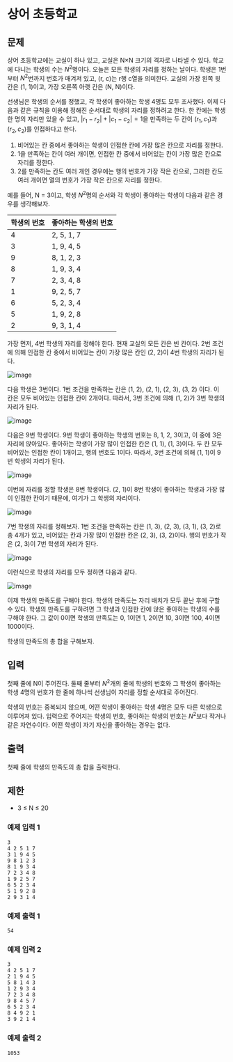 # 상어 초등학교
## 문제
상어 초등학교에는 교실이 하나 있고, 교실은 N×N 크기의 격자로 나타낼 수 있다. 학교에 다니는 학생의 수는 $N^2$명이다. 오늘은 모든 학생의 자리를 정하는 날이다. 학생은 1번부터 $N^2$번까지 번호가 매겨져 있고, (r, c)는 r행 c열을 의미한다. 교실의 가장 왼쪽 윗 칸은 (1, 1)이고, 가장 오른쪽 아랫 칸은 (N, N)이다.

선생님은 학생의 순서를 정했고, 각 학생이 좋아하는 학생 4명도 모두 조사했다. 이제 다음과 같은 규칙을 이용해 정해진 순서대로 학생의 자리를 정하려고 한다. 한 칸에는 학생 한 명의 자리만 있을 수 있고, $|r_1 - r_2| + |c_1 - c_2| = 1$을 만족하는 두 칸이 $(r_1, c_1)$과 $(r_2, c_2)$를 인접하다고 한다.

1. 비어있는 칸 중에서 좋아하는 학생이 인접한 칸에 가장 많은 칸으로 자리를 정한다.
2. 1을 만족하는 칸이 여러 개이면, 인접한 칸 중에서 비어있는 칸이 가장 많은 칸으로 자리를 정한다.
3. 2를 만족하는 칸도 여러 개인 경우에는 행의 번호가 가장 작은 칸으로, 그러한 칸도 여러 개이면 열의 번호가 가장 작은 칸으로 자리를 정한다.

예를 들어, N = 3이고, 학생 $N^2$명의 순서와 각 학생이 좋아하는 학생이 다음과 같은 경우를 생각해보자.

|학생의 번호|좋아하는 학생의 번호|
|-|-|
|4|2, 5, 1, 7|
3|1, 9, 4, 5|
9|8, 1, 2, 3|
8|1, 9, 3, 4|
7|2, 3, 4, 8|
1|9, 2, 5, 7|
6|5, 2, 3, 4|
5|1, 9, 2, 8|
2|9, 3, 1, 4|

가장 먼저, 4번 학생의 자리를 정해야 한다. 현재 교실의 모든 칸은 빈 칸이다. 2번 조건에 의해 인접한 칸 중에서 비어있는 칸이 가장 많은 칸인 (2, 2)이 4번 학생의 자리가 된다.

![image](https://github.com/Namkwangwoon/TIL-Algorithm-/assets/19163372/f0ac6ba3-612b-4f67-b0ae-d6a93e5f5406)

다음 학생은 3번이다. 1번 조건을 만족하는 칸은 (1, 2), (2, 1), (2, 3), (3, 2) 이다. 이 칸은 모두 비어있는 인접한 칸이 2개이다. 따라서, 3번 조건에 의해 (1, 2)가 3번 학생의 자리가 된다.

![image](https://github.com/Namkwangwoon/TIL-Algorithm-/assets/19163372/2514f51a-60f0-4e46-835b-eff188824c83)

다음은 9번 학생이다. 9번 학생이 좋아하는 학생의 번호는 8, 1, 2, 3이고, 이 중에 3은 자리에 앉아있다. 좋아하는 학생이 가장 많이 인접한 칸은 (1, 1), (1, 3)이다. 두 칸 모두 비어있는 인접한 칸이 1개이고, 행의 번호도 1이다. 따라서, 3번 조건에 의해 (1, 1)이 9번 학생의 자리가 된다.

![image](https://github.com/Namkwangwoon/TIL-Algorithm-/assets/19163372/067b41b2-d2f3-4d03-b6d8-77226b3a9619)
 
이번에 자리를 정할 학생은 8번 학생이다. (2, 1)이 8번 학생이 좋아하는 학생과 가장 많이 인접한 칸이기 때문에, 여기가 그 학생의 자리이다.

![image](https://github.com/Namkwangwoon/TIL-Algorithm-/assets/19163372/c64aacd7-ddb0-44d1-82c5-d6d6dab8f175)

7번 학생의 자리를 정해보자. 1번 조건을 만족하는 칸은 (1, 3), (2, 3), (3, 1), (3, 2)로 총 4개가 있고, 비어있는 칸과 가장 많이 인접한 칸은 (2, 3), (3, 2)이다. 행의 번호가 작은 (2, 3)이 7번 학생의 자리가 된다.

![image](https://github.com/Namkwangwoon/TIL-Algorithm-/assets/19163372/9ad6f2c5-37ba-4add-a7dc-cd16dd962e22)

이런식으로 학생의 자리를 모두 정하면 다음과 같다.

![image](https://github.com/Namkwangwoon/TIL-Algorithm-/assets/19163372/3e62f6f3-e12c-42e1-8510-a00552cf77cc)

이제 학생의 만족도를 구해야 한다. 학생의 만족도는 자리 배치가 모두 끝난 후에 구할 수 있다. 학생의 만족도를 구하려면 그 학생과 인접한 칸에 앉은 좋아하는 학생의 수를 구해야 한다. 그 값이 0이면 학생의 만족도는 0, 1이면 1, 2이면 10, 3이면 100, 4이면 1000이다.

학생의 만족도의 총 합을 구해보자.

## 입력
첫째 줄에 N이 주어진다. 둘째 줄부터 $N^2$개의 줄에 학생의 번호와 그 학생이 좋아하는 학생 4명의 번호가 한 줄에 하나씩 선생님이 자리를 정할 순서대로 주어진다.

학생의 번호는 중복되지 않으며, 어떤 학생이 좋아하는 학생 4명은 모두 다른 학생으로 이루어져 있다. 입력으로 주어지는 학생의 번호, 좋아하는 학생의 번호는 $N^2$보다 작거나 같은 자연수이다. 어떤 학생이 자기 자신을 좋아하는 경우는 없다.

## 출력
첫째 줄에 학생의 만족도의 총 합을 출력한다.

## 제한
- 3 ≤ N ≤ 20

### 예제 입력 1 
```
3
4 2 5 1 7
3 1 9 4 5
9 8 1 2 3
8 1 9 3 4
7 2 3 4 8
1 9 2 5 7
6 5 2 3 4
5 1 9 2 8
2 9 3 1 4
```
### 예제 출력 1 
```
54
```
### 예제 입력 2 
```
3
4 2 5 1 7
2 1 9 4 5
5 8 1 4 3
1 2 9 3 4
7 2 3 4 8
9 8 4 5 7
6 5 2 3 4
8 4 9 2 1
3 9 2 1 4
```
### 예제 출력 2 
```
1053
```
